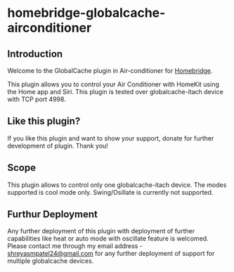 # homebridge-globalcache-airconditioner
## Introduction
Welcome to the GlobalCache plugin in Air-conditioner for [Homebridge](https://github.com/nfarina/homebridge).

This plugin allows you to control your Air Conditioner with HomeKit using the Home app and Siri.
This plugin is tested over globalcache-itach device with TCP port 4998. 

## Like this plugin?

If you like this plugin and want to show your support, donate for further development of plugin.
Thank you!
 
##  Scope 
This plugin allows to control only one globalcache-itach device. The modes supported is cool mode only. Swing/Osillate is currently not supported.

## Furthur Deployment
Any further deployment of this plugin with deployment of further capabilities like heat or auto mode with oscillate feature is welcomed. Please contact me through my email
address - shreyasmpatel24@gmail.com for any further deployment of support for multiple globalcache devices.

